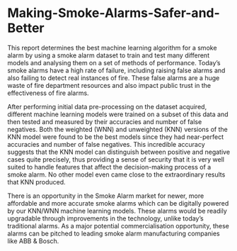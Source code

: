 # Making-Smoke-Alarms-Safer-and-Better

This report determines the best machine learning algorithm for a smoke alarm by using a smoke
alarm dataset to train and test many different models and analysing them on a set of methods of
performance. Today’s smoke alarms have a high rate of failure, including raising false alarms
and also failing to detect real instances of fire. These false alarms are a huge waste of fire
department resources and also impact public trust in the effectiveness of fire alarms.

After performing initial data pre-processing on the dataset acquired, different machine
learning models were trained on a subset of this data and then tested and measured by their
accuracies and number of false negatives. Both the weighted (WNN) and unweighted (KNN)
versions of the KNN model were found to be the best models since they had near-perfect
accuracies and number of false negatives. This incredible accuracy suggests that the KNN
model can distinguish between positive and negative cases quite precisely, thus providing a
sense of security that it is very well suited to handle features that affect the decision-making
process of a smoke alarm. No other model even came close to the extraordinary results that
KNN produced.

There is an opportunity in the Smoke Alarm market for newer, more affordable and more
accurate smoke alarms which can be digitally powered by our KNN/WNN machine learning
models. These alarms would be readily upgradable through improvements in the technology,
unlike today’s traditional alarms. As a major potential commercialisation opportunity, these
alarms can be pitched to leading smoke alarm manufacturing companies like ABB & Bosch.
